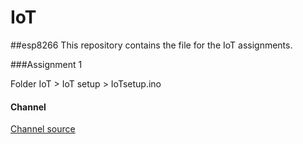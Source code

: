 # IoT

##esp8266
This repository contains the file for the IoT assignments. 

###Assignment 1 

Folder IoT > IoT setup > IoTsetup.ino

#### Channel

[Channel source](https://thingspeak.com/channels/106599)


